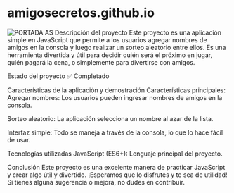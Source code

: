 # amigosecretos.github.io
![PORTADA AS](https://github.com/user-attachments/assets/47238a65-7829-4e90-84db-c7b4be7a2138)
Descripción del proyecto
Este proyecto es una aplicación simple en JavaScript que permite a los usuarios agregar nombres de amigos en la consola y luego realizar un sorteo aleatorio entre ellos. Es una herramienta divertida y útil para decidir quién será el próximo en jugar, quién pagará la cena, o simplemente para divertirse con amigos.

Estado del proyecto
✅ Completado

Características de la aplicación y demostración
Características principales:
Agregar nombres: Los usuarios pueden ingresar nombres de amigos en la consola.

Sorteo aleatorio: La aplicación selecciona un nombre al azar de la lista.

Interfaz simple: Todo se maneja a través de la consola, lo que lo hace fácil de usar.

Tecnologías utilizadas
JavaScript (ES6+): Lenguaje principal del proyecto.

Conclusión
Este proyecto es una excelente manera de practicar JavaScript y crear algo útil y divertido. ¡Esperamos que lo disfrutes y te sea de utilidad! Si tienes alguna sugerencia o mejora, no dudes en contribuir.
